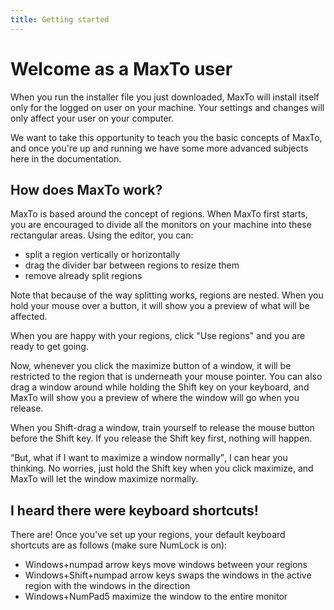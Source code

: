 ```yaml
---
title: Getting started
---
```


# Welcome as a MaxTo user

When you run the installer file you just downloaded, MaxTo will install itself only for the logged on user on your machine. Your settings and changes will only affect your user on your computer.

We want to take this opportunity to teach you the basic concepts of MaxTo, and once you're up and running we have some more advanced subjects here in the documentation.

## How does MaxTo work?

MaxTo is based around the concept of regions. When MaxTo first starts, you are encouraged to divide all the monitors on your machine into these rectangular areas. Using the editor, you can:

- split a region vertically or horizontally
- drag the divider bar between regions to resize them
- remove already split regions

Note that because of the way splitting works, regions are nested. When you hold your mouse over a button, it will show you a preview of what will be affected.

When you are happy with your regions, click "Use regions" and you are ready to get going.

Now, whenever you click the maximize button of a window, it will be restricted to the region that is underneath your mouse pointer. You can also drag a window around while holding the Shift key on your keyboard, and MaxTo will show you a preview of where the window will go when you release.

<aside class="note">
When you Shift-drag a window, train yourself to release the mouse button before the Shift key. If you release the Shift key first, nothing will happen.
</aside>

<q>But, what if I want to maximize a window normally</q>, I can hear you thinking. No worries, just hold the Shift key when you click maximize, and MaxTo will let the window maximize normally.

## I heard there were keyboard shortcuts!

There are! Once you've set up your regions, your default keyboard shortcuts are as follows (make sure NumLock is on):

- Windows+numpad arrow keys move windows between your regions
- Windows+Shift+numpad arrow keys swaps the windows in the active region with the windows in the direction
- Windows+NumPad5 maximize the window to the entire monitor
